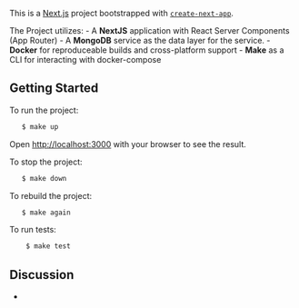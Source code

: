 This is a [Next.js](https://nextjs.org/) project bootstrapped with [`create-next-app`](https://github.com/vercel/next.js/tree/canary/packages/create-next-app).

The Project utilizes:
    -  A **NextJS** application with React Server Components (App Router)
    -  A **MongoDB** service as the data layer for the service.
    -  **Docker** for reproduceable builds and cross-platform support
    -  **Make** as a CLI for interacting with docker-compose

## Getting Started
To run the project:

```bash
   $ make up

```
Open [http://localhost:3000](http://localhost:3000) with your browser to see the result.


To stop the project:
```bash
   $ make down
```

To rebuild the project:
```bash
   $ make again
```

To run tests:
```bash
    $ make test
```




## Discussion

- 


